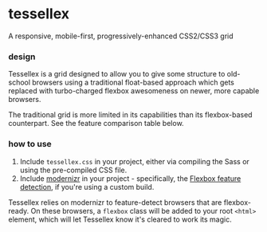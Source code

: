 # tessellex
A responsive, mobile-first, progressively-enhanced CSS2/CSS3 grid

### design

Tessellex is a grid designed to allow you to give some structure to old-school
browsers using a traditional float-based approach which gets replaced with
turbo-charged flexbox awesomeness on newer, more capable browsers.

The traditional grid is more limited in its capabilities than its flexbox-based
counterpart. See the feature comparison table below.

### how to use

1. Include `tessellex.css` in your project, either via compiling the Sass or using the pre-compiled CSS file.
2. Include [modernizr](https://modernizr.com/) in your project - specifically, the [Flexbox feature detection](https://modernizr.com/download?flexbox-setclasses&q=flex), if you're using a custom build.

Tessellex relies on modernizr to feature-detect browsers that are flexbox-ready.
On these browsers, a `flexbox` class will be added to your root `<html>` element,
which will let Tessellex know it's cleared to work its magic.
